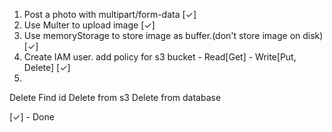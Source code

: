 1. Post a photo with multipart/form-data [✓]
2. Use Multer to upload image [✓]
3. Use memoryStorage to store image as buffer.(don't store image on disk) [✓]
4. Create IAM user. add policy for s3 bucket - Read[Get] - Write[Put, Delete] [✓]
5. 

Delete 
Find id
Delete from s3
Delete from database

[✓] - Done 